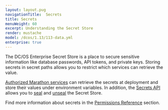 ```yaml
---
layout: layout.pug
navigationTitle:  Secrets
title: Secrets
menuWeight: 60
excerpt: Understanding the Secret Store
render: mustache
model: /dcos/1.13/113-data.yml
enterprise: true
---
```

<!-- The source repository for this topic is https://github.com/dcos/dcos-docs-site -->


The DC/OS Enterprise Secret Store is a place to secure sensitive information like database passwords, API tokens, and private keys. Storing secrets in secret paths allows you to restrict which services can retrieve the value.

[Authorized Marathon services](/1.13//security/ent/#spaces) can retrieve the secrets at deployment and store their values under environment variables. In addition, the [Secrets API](/1.13/security/ent/secrets/secrets-api/) allows you to [seal](/1.13/security/ent/secrets/seal-store/) and [unseal](/1.13/security/ent/secrets/unseal-store/) the Secret Store.

Find more information about secrets in the [Permissions Reference](/1.13/security/ent/perms-reference/#secrets) section.
